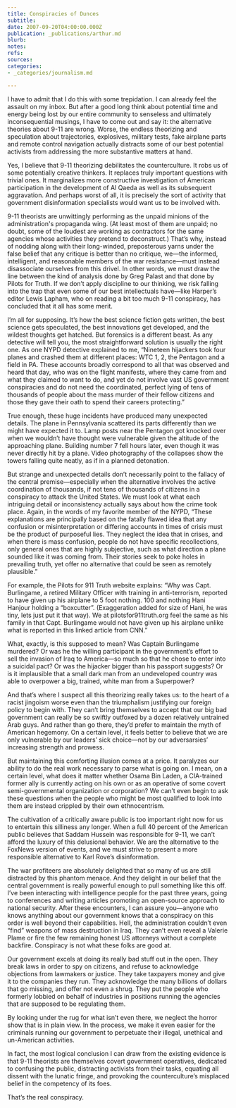 ```yaml
---
title: Conspiracies of Dunces
subtitle: 
date: 2007-09-20T04:00:00.000Z
publication: _publications/arthur.md
blurb: 
notes: 
refs: 
sources: 
categories:
- _categories/journalism.md

---
```

I have to admit that I do this with some trepidation. I can already feel the assault on my inbox. But after a good long think about potential time and energy being lost by our entire community to senseless and ultimately inconsequential musings, I have to come out and say it: the alternative theories about 9-11 are wrong. Worse, the endless theorizing and speculation about trajectories, explosives, military tests, fake airplane parts and remote control navigation actually distracts some of our best potential activists from addressing the more substantive matters at hand.

Yes, I believe that 9-11 theorizing debilitates the counterculture. It robs us of some potentially creative thinkers. It replaces truly important questions with trivial ones. It marginalizes more constructive investigation of American participation in the development of Al Qaeda as well as its subsequent aggravation. And perhaps worst of all, it is precisely the sort of activity that government disinformation specialists would want us to be involved with.

9-11 theorists are unwittingly performing as the unpaid minions of the administration's propaganda wing. (At least most of them are unpaid; no doubt, some of the loudest are working as contractors for the same agencies whose activities they pretend to deconstruct.) That’s why, instead of nodding along with their long-winded, preposterous yarns under the false belief that any critique is better than no critique, we—the informed, intelligent, and reasonable members of the war resistance—must instead disassociate ourselves from this drivel. In other words, we must draw the line between the kind of analysis done by Greg Palast and that done by Pilots for Truth. If we don’t apply discipline to our thinking, we risk falling into the trap that even some of our best intellectuals have—like Harper’s editor Lewis Lapham, who on reading a bit too much 9-11 conspiracy, has concluded that it all has some merit.

I’m all for supposing. It’s how the best science fiction gets written, the best science gets speculated, the best innovations get developed, and the wildest thoughts get hatched. But forensics is a different beast. As any detective will tell you, the most straightforward solution is usually the right one. As one NYPD detective explained to me, “Nineteen hijackers took four planes and crashed them at different places: WTC 1, 2, the Pentagon and a field in PA. These accounts broadly correspond to all that was observed and heard that day, who was on the flight manifests, where they came from and what they claimed to want to do, and yet do not involve vast US government conspiracies and do not need the coordinated, perfect lying of tens of thousands of people about the mass murder of their fellow citizens and those they gave their oath to spend their careers protecting.”

True enough, these huge incidents have produced many unexpected details. The plane in Pennsylvania scattered its parts differently than we might have expected it to. Lamp posts near the Pentagon got knocked over when we wouldn’t have thought were vulnerable given the altitude of the approaching plane. Building number 7 fell hours later, even though it was never directly hit by a plane. Video photography of the collapses show the towers falling quite neatly, as if in a planned detonation.

But strange and unexpected details don’t necessarily point to the fallacy of the central premise—especially when the alternative involves the active coordination of thousands, if not tens of thousands of citizens in a conspiracy to attack the United States. We must look at what each intriguing detail or inconsistency actually says about how the crime took place. Again, in the words of my favorite member of the NYPD, “These explanations are principally based on the fatally flawed idea that any confusion or misinterpretation or differing accounts in times of crisis must be the product of purposeful lies. They neglect the idea that in crises, and when there is mass confusion, people do not have specific recollections, only general ones that are highly subjective, such as what direction a plane sounded like it was coming from. Their stories seek to poke holes in prevailing truth, yet offer no alternative that could be seen as remotely plausible.”

For example, the Pilots for 911 Truth website explains: “Why was Capt. Burlingame, a retired Military Officer with training in anti-terrorism, reported to have given up his airplane to 5 foot nothing. 100 and nothing Hani Hanjour holding a “boxcutter”. (Exaggeration added for size of Hani, he was tiny, lets just put it that way). We at pilotsfor911truth.org feel the same as his family in that Capt. Burlingame would not have given up his airplane unlike what is reported in this linked article from CNN.”

What, exactly, is this supposed to mean? Was Captain Burlingame murdered? Or was he the willing participant in the government’s effort to sell the invasion of Iraq to America—so much so that he chose to enter into a suicidal pact? Or was the hijacker bigger than his passport suggests? Or is it implausible that a small dark man from an undeveloped country was able to overpower a big, trained, white man from a Superpower?

And that’s where I suspect all this theorizing really takes us: to the heart of a racist jingoism worse even than the triumphalism justifying our foreign policy to begin with. They can’t bring themselves to accept that our big bad government can really be so swiftly outfoxed by a dozen relatively untrained Arab guys. And rather than go there, they’d prefer to maintain the myth of American hegemony. On a certain level, it feels better to believe that we are only vulnerable by our leaders’ sick choice—not by our adversarsies’ increasing strength and prowess.

But maintaining this comforting illusion comes at a price. It paralyzes our ability to do the real work necessary to parse what is going on. I mean, on a certain level, what does it matter whether Osama Bin Laden, a CIA-trained former ally is currently acting on his own or as an operative of some covert semi-governmental organization or corporation? We can’t even begin to ask these questions when the people who might be most qualified to look into them are instead crippled by their own ethnocentrism.

The cultivation of a critically aware public is too important right now for us to entertain this silliness any longer. When a full 40 percent of the American public believes that Saddam Hussein was responsible for 9-11, we can’t afford the luxury of this delusional behavior. We are the alternative to the FoxNews version of events, and we must strive to present a more responsible alternative to Karl Rove’s disinformation.

The war profiteers are absolutely delighted that so many of us are still distracted by this phantom menace. And they delight in our belief that the central government is really powerful enough to pull something like this off. I’ve been interacting with intelligence people for the past three years, going to conferences and writing articles promoting an open-source approach to national security. After these encounters, I can assure you—anyone who knows anything about our government knows that a conspiracy on this order is well beyond their capabilities. Hell, the administration couldn’t even “find” weapons of mass destruction in Iraq. They can’t even reveal a Valerie Plame or fire the few remaining honest US attorneys without a complete backfire. Conspiracy is not what these folks are good at.

Our government excels at doing its really bad stuff out in the open. They break laws in order to spy on citizens, and refuse to acknowledge objections from lawmakers or justice. They take taxpayers money and give it to the companies they run. They acknowledge the many billions of dollars that go missing, and offer not even a shrug. They put the people who formerly lobbied on behalf of industries in positions running the agencies that are supposed to be regulating them.

By looking under the rug for what isn’t even there, we neglect the horror show that is in plain view. In the process, we make it even easier for the criminals running our government to perpetuate their illegal, unethical and un-American activities.

In fact, the most logical conclusion I can draw from the existing evidence is that 9-11 theorists are themselves covert government operatives, dedicated to confusing the public, distracting activists from their tasks, equating all dissent with the lunatic fringe, and provoking the counterculture’s misplaced belief in the competency of its foes.

That’s the real conspiracy.